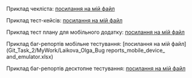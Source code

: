 Приклад чекліста:
[посилання на мій файл](Git_Task_2/MyWork/Olga_Laikova_Checklist_lutik.ua.xlsx)

Приклад тест-кейсів:
[посилання на мій файл](Git_Task_2/MyWork/Olga_Laikova_Test_cases_rozetka.com.ua.xlsx)

Приклад тест плану для мобільного додатку:
[посилання на мій файл](Git_Task_2/MyWork/Olga_Laikova_Test_plan_mobile_application_MeowMoments.xlsx)

Приклад баг-репортів мобільне тестування:
[посилання на мій файл](Git_Task_2/MyWork/Laikova_Olga_Bug reports_mobile_device_ and_emulator.xlsx)

Приклад баг-репортів десктопне тестування:
[посилання на мій файл](Git_Task_2/MyWork/Laikova_Olga_Bug_reports_desktop_UI_UX_testing.xlsx)
